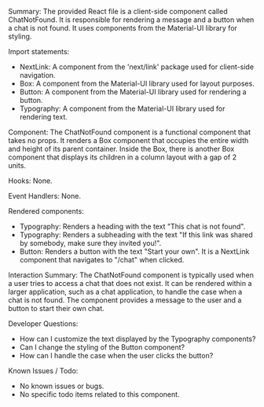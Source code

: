Summary:
The provided React file is a client-side component called ChatNotFound. It is responsible for rendering a message and a button when a chat is not found. It uses components from the Material-UI library for styling.

Import statements:
- NextLink: A component from the 'next/link' package used for client-side navigation.
- Box: A component from the Material-UI library used for layout purposes.
- Button: A component from the Material-UI library used for rendering a button.
- Typography: A component from the Material-UI library used for rendering text.

Component:
The ChatNotFound component is a functional component that takes no props. It renders a Box component that occupies the entire width and height of its parent container. Inside the Box, there is another Box component that displays its children in a column layout with a gap of 2 units.

Hooks:
None.

Event Handlers:
None.

Rendered components:
- Typography: Renders a heading with the text "This chat is not found".
- Typography: Renders a subheading with the text "If this link was shared by somebody, make sure they invited you!".
- Button: Renders a button with the text "Start your own". It is a NextLink component that navigates to "/chat" when clicked.

Interaction Summary:
The ChatNotFound component is typically used when a user tries to access a chat that does not exist. It can be rendered within a larger application, such as a chat application, to handle the case when a chat is not found. The component provides a message to the user and a button to start their own chat.

Developer Questions:
- How can I customize the text displayed by the Typography components?
- Can I change the styling of the Button component?
- How can I handle the case when the user clicks the button?

Known Issues / Todo:
- No known issues or bugs.
- No specific todo items related to this component.